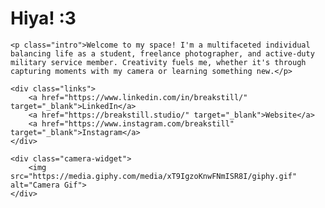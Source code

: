 </head>
<body>
    <h1 class="header">Hiya! :3</h1>

    <p class="intro">Welcome to my space! I'm a multifaceted individual balancing life as a student, freelance photographer, and active-duty military service member. Creativity fuels me, whether it's through capturing moments with my camera or learning something new.</p>

    <div class="links">
        <a href="https://www.linkedin.com/in/breakstill/" target="_blank">LinkedIn</a>
        <a href="https://breakstill.studio/" target="_blank">Website</a>
        <a href="https://www.instagram.com/breakstill" target="_blank">Instagram</a>
    </div>

    <div class="camera-widget">
        <img src="https://media.giphy.com/media/xT9IgzoKnwFNmISR8I/giphy.gif" alt="Camera Gif">
    </div>
</body>
</html>